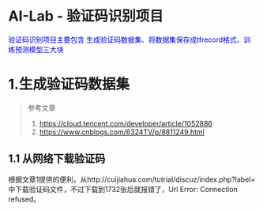 # AI-Lab - 验证码识别项目

<font color="#0000dd">验证码识别项目主要包含 生成验证码数据集、将数据集保存成tfrecord格式、训练预测模型三大块</font>

# 1.生成验证码数据集

> 参考文章
> 1. https://cloud.tencent.com/developer/article/1052886
> 2. https://www.cnblogs.com/6324TV/p/8811249.html

## 1.1 从网络下载验证码

根据文章1提供的便利，从http://cuijiahua.com/tutrial/discuz/index.php?label= 中下载验证码文件，不过下载到1732张后就报错了，Url Error: Connection refused。